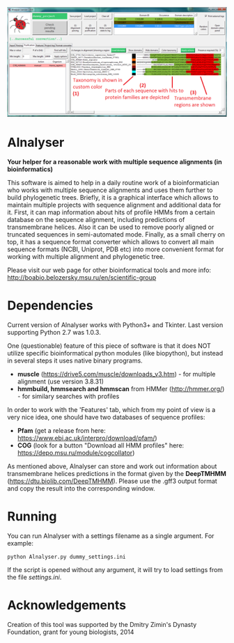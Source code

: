 <img src="https://github.com/udavdasha/alnalyser/blob/master/images/adv_image.png" alt="Alnalyser preview">

# Alnalyser
**Your helper for a reasonable work with multiple sequence alignments (in bioinformatics)**

This software is aimed to help in a daily routine work of a bioinformatician who works with multiple 
sequence alignments and uses them further to build phylogenetic trees. Briefly, it is a graphical interface
which allows to maintain multiple projects with sequence alignment and additional data for it. First, it
can map information about hits of profile HMMs from a certain database on the sequence alignment, including
predictions of transmembrane helices. Also it can be used to remove poorly aligned or truncated sequences in 
semi-automated mode. Finally, as a small cherry on top, it has a sequence format converter which allows to 
convert all main sequence formats (NCBI, Uniprot, PDB etc) into more convenient format for working with
multiple alignment and phylogenetic tree.

Please visit our web page for other bioinformatical tools and more info: http://boabio.belozersky.msu.ru/en/scientific-group

# Dependencies
Current version of Alnalyser works with Python3+ and Tkinter. Last version supporting Python 2.7 was 1.0.3.

One (questionable) feature of this piece of software is that it does NOT utilize specific bioinformatical
python modules (like biopython), but instead in several steps it uses native binary programs.
* **muscle** (https://drive5.com/muscle/downloads_v3.htm) - for multiple alignment (use version 3.8.31)
* **hmmbuild, hmmsearch and hmmscan** from HMMer (http://hmmer.org/) - for similary searches with profiles

In order to work with the 'Features' tab, which from my point of view is a very nice idea, one should have two
databases of sequence profiles:
* **Pfam** (get a release from here: https://www.ebi.ac.uk/interpro/download/pfam/)
* **COG** (look for a button "Download all HMM profiles" here: https://depo.msu.ru/module/cogcollator)

As mentioned above, Alnalyser can store and work out information about transmembrane helices predictions
in the format given by the **DeepTMHMM** (https://dtu.biolib.com/DeepTMHMM). Please use the .gff3 output format
and copy the result into the corresponding window.

# Running
You can run Alnalyser with a settings filename as a single argument. For example:
```
python Alnalyser.py dummy_settings.ini
```
If the script is opened without any argument, it will try to load settings from the file *settings.ini*.

# Acknowledgements
Creation of this tool was supported by the Dmitry Zimin's Dynasty Foundation, grant for young biologists, 2014
